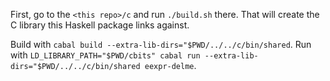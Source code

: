 First, go to the `<this repo>/c` and run `./build.sh` there.
That will create the C library this Haskell package links against.

Build with `cabal build --extra-lib-dirs="$PWD/../../c/bin/shared`.
Run with `LD_LIBRARY_PATH="$PWD/cbits" cabal run --extra-lib-dirs="$PWD/../../c/bin/shared eexpr-delme`.
